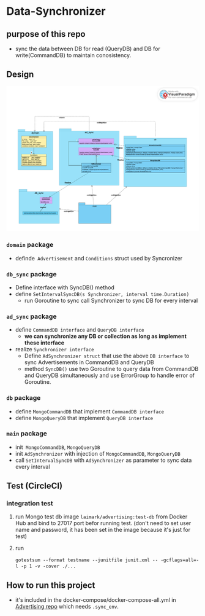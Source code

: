 # Data-Synchronizer



## purpose of this repo

- sync the data between DB for read (QueryDB) and DB for write(CommandDB) to maintain conosistency.

## Design
![desing](./_assets/synchronizer.png)
### `domain` package
- definde` Advertisement` and `Conditions` struct used by Syncronizer

### `db_sync` package
* Define interface with SyncDB() method
* define `SetIntervalSyncDB(s Synchronizer, interval time.Duration)` 
    - run Goroutine to sync call Synchronizer to sync DB for every interval

### `ad_sync` package
- define `CommandDB interface` and `QueryDB interface`
    - **we can synchronize any DB or collection as long as implement these interface**
- realize `Synchronizer interface`
    - Define `AdSynchronizer struct` that  use the above `DB interface` to sync Advertisements in CommandDB and QueryDB
    - method `SyncDB()`
        use two Goroutine to query data from CommandDB and QueryDB simultaneously and use ErrorGroup to handle error of Goroutine.

### `db` package
- define `MongoCommandDB` that implement `CommandDB interface` 
- define `MongoQueryDB` that implement `QueryDB interface`

### `main` package
- init` MongoCommandDB`, `MongoQueryDB`
- init `AdSynchronizer` with injection of `MongoCommandDB`, `MongoQueryDB`
- call `SetIntervalSyncDB` with `AdSynchronizer` as parameter to sync data every interval

## Test (CircleCI)

### integration test

1. run Mongo test db image `laimark/advertising:test-db` from Docker Hub and bind to 27017 port befor running test. (don't need to set user name and password, it has been set in the image because it's just for test)

2. run 
    ```
    gotestsum --format testname --junitfile junit.xml -- -gcflags=all=-l -p 1 -v -cover ./...
    ```

## How to run this project
* it's included in the docker-compose/docker-compose-all.yml in [Advertising repo](https://github.com/MarkLai0317/Advertising?tab=readme-ov-file#how-to-run-this-project) which needs `.sync_env`.

